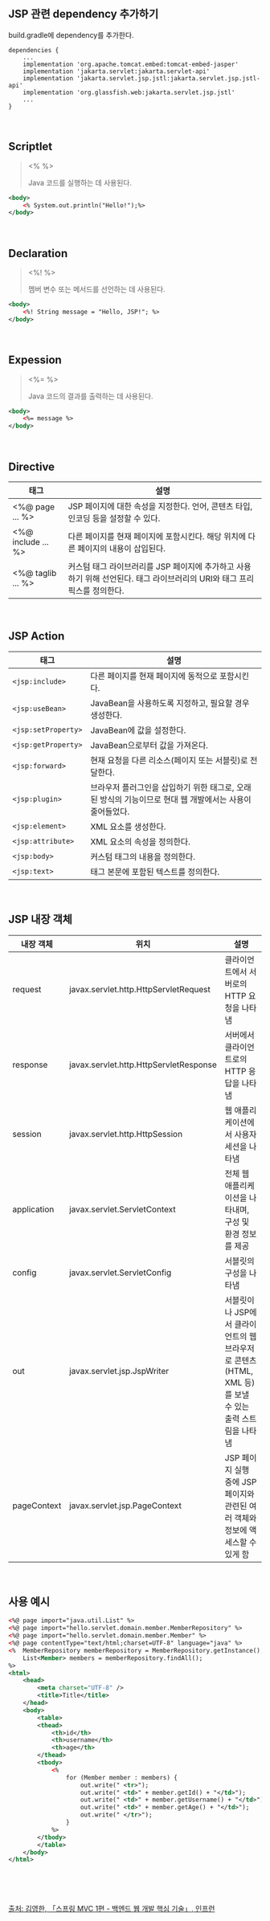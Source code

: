<br />

## JSP 관련 dependency 추가하기

build.gradle에 dependency를 추가한다.

```
dependencies {
	...
	implementation 'org.apache.tomcat.embed:tomcat-embed-jasper'
	implementation 'jakarta.servlet:jakarta.servlet-api'
	implementation 'jakarta.servlet.jsp.jstl:jakarta.servlet.jsp.jstl-api'
	implementation 'org.glassfish.web:jakarta.servlet.jsp.jstl'
	...
}
```

<br />

## Scriptlet

> <% %>
>
> Java 코드를 실행하는 데 사용된다.

```xml
<body>
    <% System.out.println("Hello!");%>
</body>
```

<br />

## Declaration

> <%! %>
>
> 멤버 변수 또는 메서드를 선언하는 데 사용된다.

```xml
<body>
    <%! String message = "Hello, JSP!"; %>
</body>
```

<br />

## Expession

> <%= %>
>
> Java 코드의 결과를 출력하는 데 사용된다.

```xml
<body>
    <%= message %>
</body>
```

<br />

## Directive

| 태그               | 설명                                                                                                                     |
| ------------------ | ------------------------------------------------------------------------------------------------------------------------ |
| <%@ page ... %>    | JSP 페이지에 대한 속성을 지정한다. 언어, 콘텐츠 타입, 인코딩 등을 설정할 수 있다.                                        |
| <%@ include ... %> | 다른 페이지를 현재 페이지에 포함시킨다. 해당 위치에 다른 페이지의 내용이 삽입된다.                                       |
| <%@ taglib ... %>  | 커스텀 태그 라이브러리를 JSP 페이지에 추가하고 사용하기 위해 선언된다. 태그 라이브러리의 URI와 태그 프리픽스를 정의한다. |

<br />

## JSP Action

| 태그                | 설명                                                                                                     |
| ------------------- | -------------------------------------------------------------------------------------------------------- |
| `<jsp:include>`     | 다른 페이지를 현재 페이지에 동적으로 포함시킨다.                                                         |
| `<jsp:useBean>`     | JavaBean을 사용하도록 지정하고, 필요할 경우 생성한다.                                                    |
| `<jsp:setProperty>` | JavaBean에 값을 설정한다.                                                                                |
| `<jsp:getProperty>` | JavaBean으로부터 값을 가져온다.                                                                          |
| `<jsp:forward>`     | 현재 요청을 다른 리소스(페이지 또는 서블릿)로 전달한다.                                                  |
| `<jsp:plugin>`      | 브라우저 플러그인을 삽입하기 위한 태그로, 오래된 방식의 기능이므로 현대 웹 개발에서는 사용이 줄어들었다. |
| `<jsp:element>`     | XML 요소를 생성한다.                                                                                     |
| `<jsp:attribute>`   | XML 요소의 속성을 정의한다.                                                                              |
| `<jsp:body>`        | 커스텀 태그의 내용을 정의한다.                                                                           |
| `<jsp:text>`        | 태그 본문에 포함된 텍스트를 정의한다.                                                                    |

<br />

## JSP 내장 객체

| 내장 객체   | 위치                                   | 설명                                                                                                   |
| ----------- | -------------------------------------- | ------------------------------------------------------------------------------------------------------ |
| request     | javax.servlet.http.HttpServletRequest  | 클라이언트에서 서버로의 HTTP 요청을 나타냄                                                             |
| response    | javax.servlet.http.HttpServletResponse | 서버에서 클라이언트로의 HTTP 응답을 나타냄                                                             |
| session     | javax.servlet.http.HttpSession         | 웹 애플리케이션에서 사용자 세션을 나타냄                                                               |
| application | javax.servlet.ServletContext           | 전체 웹 애플리케이션을 나타내며, 구성 및 환경 정보를 제공                                              |
| config      | javax.servlet.ServletConfig            | 서블릿의 구성을 나타냄                                                                                 |
| out         | javax.servlet.jsp.JspWriter            | 서블릿이나 JSP에서 클라이언트의 웹 브라우저로 콘텐츠(HTML, XML 등)를 보낼 수 있는 출력 스트림을 나타냄 |
| pageContext | javax.servlet.jsp.PageContext          | JSP 페이지 실행 중에 JSP 페이지와 관련된 여러 객체와 정보에 액세스할 수 있게 함                        |

<br />

## 사용 예시

```xml
<%@ page import="java.util.List" %>
<%@ page import="hello.servlet.domain.member.MemberRepository" %>
<%@ page import="hello.servlet.domain.member.Member" %>
<%@ page contentType="text/html;charset=UTF-8" language="java" %>
<%  MemberRepository memberRepository = MemberRepository.getInstance();
    List<Member> members = memberRepository.findAll();
%>
<html>
    <head>
        <meta charset="UTF-8" />
        <title>Title</title>
    </head>
    <body>
        <table>
        <thead>
            <th>id</th>
            <th>username</th>
            <th>age</th>
        </thead>
        <tbody>
            <%
                for (Member member : members) {
                    out.write(" <tr>");
                    out.write(" <td>" + member.getId() + "</td>");
                    out.write(" <td>" + member.getUsername() + "</td>");
                    out.write(" <td>" + member.getAge() + "</td>");
                    out.write(" </tr>");
                }
            %>
        </tbody>
        </table>
    </body>
</html>
```

<br />
<br />
<br />

[출처: 김영한, 「스프링 MVC 1편 - 백엔드 웹 개발 핵심 기술」, 인프런](https://www.inflearn.com/course/%EC%8A%A4%ED%94%84%EB%A7%81-mvc-1)

<br />
